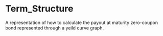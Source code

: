 # Term_Structure
A representation of how to calculate the payout at maturity zero-coupon bond represented through a yeild curve graph.
